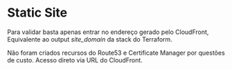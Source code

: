 # Static Site

Para validar basta apenas entrar no endereço gerado pelo CloudFront, Equivalente ao output *site_domain* da stack do Terraform.

Não foram criados recursos do Route53 e Certificate Manager por questões de custo. Acesso direto via URL do CloudFront.